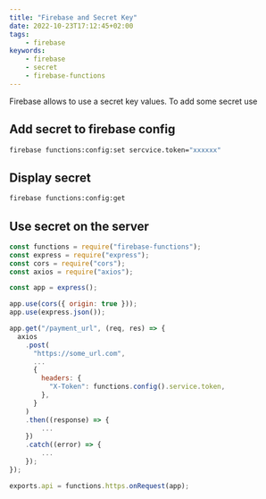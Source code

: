 ```yaml
---
title: "Firebase and Secret Key"
date: 2022-10-23T17:12:45+02:00
tags:
    - firebase
keywords:
    - firebase
    - secret
    - firebase-functions
---
```




Firebase allows to use a secret key values.
To add some secret use

## Add secret to firebase config
```sh
firebase functions:config:set sercvice.token="xxxxxx"
```
## Display secret
```sh
firebase functions:config:get
```
## Use secret on the server
```js
const functions = require("firebase-functions");
const express = require("express");
const cors = require("cors");
const axios = require("axios");

const app = express();

app.use(cors({ origin: true }));
app.use(express.json());

app.get("/payment_url", (req, res) => {
  axios
    .post(
      "https://some_url.com",
      ...
      {
        headers: {
          "X-Token": functions.config().service.token,
        },
      }
    )
    .then((response) => {
      	...
    })
    .catch((error) => {
		...
    });
});

exports.api = functions.https.onRequest(app);
```








